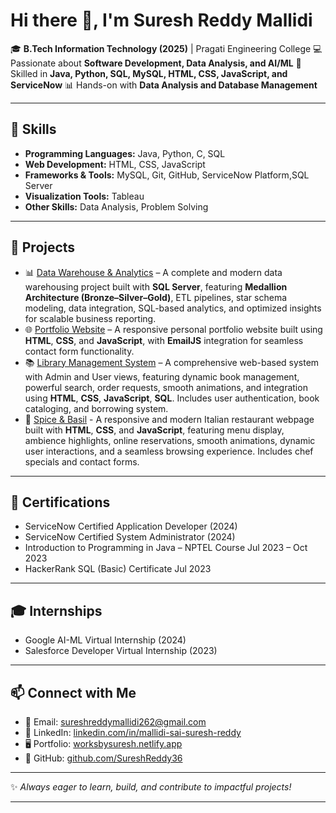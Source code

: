 # Hi there 👋, I'm Suresh Reddy Mallidi

🎓 **B.Tech Information Technology (2025)** | Pragati Engineering College
💻 Passionate about **Software Development, Data Analysis, and AI/ML**
🚀 Skilled in **Java, Python, SQL, MySQL, HTML, CSS, JavaScript, and ServiceNow**
📊 Hands-on with **Data Analysis and Database Management**

---

## 🔧 Skills

* **Programming Languages:** Java, Python, C, SQL
* **Web Development:** HTML, CSS, JavaScript
* **Frameworks & Tools:** MySQL, Git, GitHub, ServiceNow Platform,SQL Server
* **Visualization Tools:** Tableau
* **Other Skills:** Data Analysis, Problem Solving

---

## 📂 Projects
* 📊 [Data Warehouse & Analytics](https://github.com/SureshReddy36/Data-WareHouse-Project) – A complete and modern data warehousing project built with **SQL Server**, featuring **Medallion Architecture (Bronze–Silver–Gold)**, ETL pipelines, star schema modeling, data integration, SQL-based analytics, and optimized insights for scalable business reporting.
* 🌐 [Portfolio Website](https://worksbysuresh.netlify.app) – A responsive personal portfolio website built using **HTML**, **CSS**, and **JavaScript**, with **EmailJS** integration for seamless contact form functionality.
* 📚 [Library Management System](https://librarymanagementm.netlify.app) – A comprehensive web-based system with Admin and User views, featuring dynamic book management, powerful search, order requests, smooth animations, and integration using **HTML**, **CSS**, **JavaScript**, **SQL**. Includes user authentication, book cataloging, and borrowing system.
* 🍕 [Spice & Basil](https://spiceandbasil.netlify.app/) - A responsive and modern Italian restaurant webpage built with **HTML**, **CSS**, and **JavaScript**, featuring menu display, ambience highlights, online reservations, smooth animations, dynamic user interactions, and a seamless browsing experience. Includes chef specials and contact forms.

---

## 🏅 Certifications

* ServiceNow Certified Application Developer (2024)
* ServiceNow Certified System Administrator (2024)
* Introduction to Programming in Java – NPTEL Course Jul 2023 – Oct 2023
* HackerRank SQL (Basic) Certificate Jul 2023

---
## 🎓 Internships

* Google AI-ML Virtual Internship (2024)
* Salesforce Developer Virtual Internship (2023)


---

## 📫 Connect with Me

* 📧 Email: [sureshreddymallidi262@gmail.com](mailto:worksbysuresh@gmail.com)
* 💼 LinkedIn: [linkedin.com/in/mallidi-sai-suresh-reddy](https://linkedin.com/in/mallidi-sai-suresh-reddy)
* 🖥️ Portfolio: [worksbysuresh.netlify.app](https://worksbysuresh.netlify.app)
* 🐙 GitHub: [github.com/SureshReddy36](https://github.com/SureshReddy36)

---

✨ *Always eager to learn, build, and contribute to impactful projects!*

---
